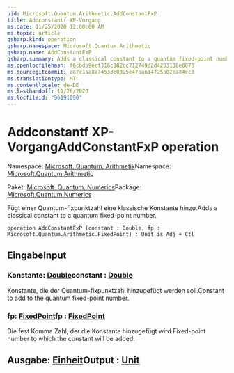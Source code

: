 ```yaml
---
uid: Microsoft.Quantum.Arithmetic.AddConstantFxP
title: Addconstantf XP-Vorgang
ms.date: 11/25/2020 12:00:00 AM
ms.topic: article
qsharp.kind: operation
qsharp.namespace: Microsoft.Quantum.Arithmetic
qsharp.name: AddConstantFxP
qsharp.summary: Adds a classical constant to a quantum fixed-point number.
ms.openlocfilehash: f6cbdb9ecf316c882dc712749d2d4203136e0070
ms.sourcegitcommit: a87c1aa8e7453360025e47ba614f25b02ea84ec3
ms.translationtype: MT
ms.contentlocale: de-DE
ms.lasthandoff: 11/26/2020
ms.locfileid: "96191090"
---
```

# <a name="addconstantfxp-operation"></a><span data-ttu-id="a22e3-102">Addconstantf XP-Vorgang</span><span class="sxs-lookup"><span data-stu-id="a22e3-102">AddConstantFxP operation</span></span>

<span data-ttu-id="a22e3-103">Namespace: [Microsoft. Quantum. Arithmetik](xref:Microsoft.Quantum.Arithmetic)</span><span class="sxs-lookup"><span data-stu-id="a22e3-103">Namespace: [Microsoft.Quantum.Arithmetic](xref:Microsoft.Quantum.Arithmetic)</span></span>

<span data-ttu-id="a22e3-104">Paket: [Microsoft. Quantum. Numerics](https://nuget.org/packages/Microsoft.Quantum.Numerics)</span><span class="sxs-lookup"><span data-stu-id="a22e3-104">Package: [Microsoft.Quantum.Numerics](https://nuget.org/packages/Microsoft.Quantum.Numerics)</span></span>


<span data-ttu-id="a22e3-105">Fügt einer Quantum-fixpunktzahl eine klassische Konstante hinzu.</span><span class="sxs-lookup"><span data-stu-id="a22e3-105">Adds a classical constant to a quantum fixed-point number.</span></span>

```qsharp
operation AddConstantFxP (constant : Double, fp : Microsoft.Quantum.Arithmetic.FixedPoint) : Unit is Adj + Ctl
```


## <a name="input"></a><span data-ttu-id="a22e3-106">Eingabe</span><span class="sxs-lookup"><span data-stu-id="a22e3-106">Input</span></span>

### <a name="constant--double"></a><span data-ttu-id="a22e3-107">Konstante: [Double](xref:microsoft.quantum.lang-ref.double)</span><span class="sxs-lookup"><span data-stu-id="a22e3-107">constant : [Double](xref:microsoft.quantum.lang-ref.double)</span></span>

<span data-ttu-id="a22e3-108">Konstante, die der Quantum-fixpunktzahl hinzugefügt werden soll.</span><span class="sxs-lookup"><span data-stu-id="a22e3-108">Constant to add to the quantum fixed-point number.</span></span>


### <a name="fp--fixedpoint"></a><span data-ttu-id="a22e3-109">fp: [FixedPoint](xref:Microsoft.Quantum.Arithmetic.FixedPoint)</span><span class="sxs-lookup"><span data-stu-id="a22e3-109">fp : [FixedPoint](xref:Microsoft.Quantum.Arithmetic.FixedPoint)</span></span>

<span data-ttu-id="a22e3-110">Die fest Komma Zahl, der die Konstante hinzugefügt wird.</span><span class="sxs-lookup"><span data-stu-id="a22e3-110">Fixed-point number to which the constant will be added.</span></span>



## <a name="output--unit"></a><span data-ttu-id="a22e3-111">Ausgabe: [Einheit](xref:microsoft.quantum.lang-ref.unit)</span><span class="sxs-lookup"><span data-stu-id="a22e3-111">Output : [Unit](xref:microsoft.quantum.lang-ref.unit)</span></span>

